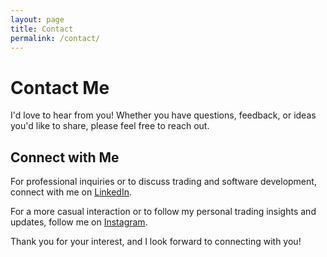 ```yaml
---
layout: page
title: Contact
permalink: /contact/
---
```


# Contact Me

I'd love to hear from you! Whether you have questions, feedback, or ideas you'd like to share, please feel free to reach out.

## Connect with Me

For professional inquiries or to discuss trading and software development, connect with me on [LinkedIn](https://www.linkedin.com/in/luispic/).

For a more casual interaction or to follow my personal trading insights and updates, follow me on [Instagram](https://www.instagram.com/tsl_trader).

Thank you for your interest, and I look forward to connecting with you!
